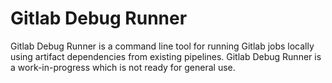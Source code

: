 # Gitlab Debug Runner

Gitlab Debug Runner is a command line tool for running Gitlab jobs locally using artifact dependencies from existing pipelines. Gitlab Debug Runner is a work-in-progress which is not ready for general use.